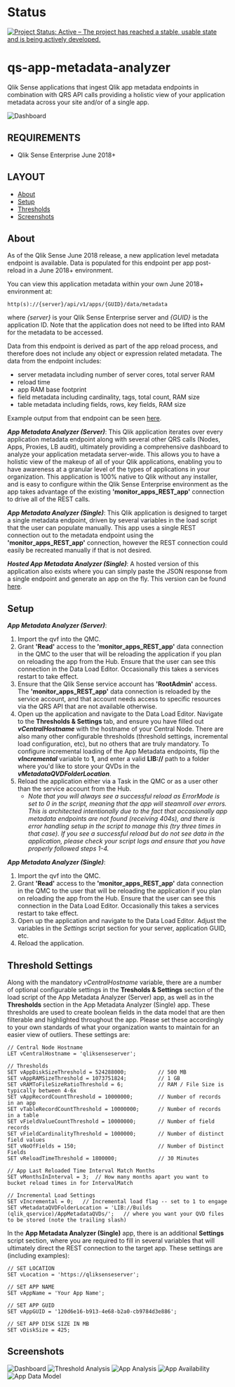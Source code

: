 # Status
[![Project Status: Active – The project has reached a stable, usable state and is being actively developed.](https://www.repostatus.org/badges/latest/active.svg)](https://www.repostatus.org/#active)

# qs-app-metadata-analyzer
Qlik Sense applications that ingest Qlik app metadata endpoints in combination with QRS API calls providing a holistic view of your application metadata across your site and/or of a single app.

![Dashboard](https://s3.amazonaws.com/dpi-sse/dpi-qlik-sense-app-metadata-analyzer-server/AppMetaDashboard.png)

## REQUIREMENTS

- Qlik Sense Enterprise June 2018+

## LAYOUT

- [About](#about)
- [Setup](#setup)
- [Thresholds](#threshold-settings)
- [Screenshots](#screenshots)
 
## About

As of the Qlik Sense June 2018 release, a new application level metadata endpoint is available. Data is populated for this endpoint per app post-reload in a June 2018+ environment. 

You can view this application metadata within your own June 2018+ environment at:
```
http(s)://{server}/api/v1/apps/{GUID}/data/metadata
```

where *{server}* is your Qlik Sense Enterprise server and *{GUID}* is the application ID. Note that the application does not need to be lifted into RAM for the metadata to be accessed.

Data from this endpoint is derived as part of the app reload process, and therefore does not include any object or expression related metadata. The data from the endpoint includes:
- server metadata including number of server cores, total server RAM
- reload time
- app RAM base footprint
- field metadata including cardinality, tags, total count, RAM size
- table metadata including fields, rows, key fields, RAM size

Example output from that endpoint can be seen [here](https://s3.amazonaws.com/dpi-sse/dpi-qlik-sense-app-metadata-analyzer-server/metadata_example.json).

**_App Metadata Analyzer (Server)_**: This Qlik application iterates over every application metadata endpoint along with several other QRS calls (Nodes, Apps, Proxies, LB audit), ultimately providing a comprehensive dashboard to analyze your application metadata server-wide. This allows you to have a holistic view of the makeup of all of your Qlik applications, enabling you to have awareness at a granular level of the types of applications in your organization. This application is 100% native to Qlik without any installer, and is easy to configure within the Qlik Sense Enterprise environment as the app takes advantage of the existing **'monitor_apps_REST_app'** connection to drive all of the REST calls.

**_App Metadata Analyzer (Single)_**: This Qlik application is designed to target a single metadata endpoint, driven by several variables in the load script that the user can populate manually. This app uses a single REST connection out to the metadata endpoint using the **'monitor_apps_REST_app'** connection, however the REST connection could easily be recreated manually if that is not desired.

**_Hosted App Metadata Analyzer (Single)_**: A hosted version of this application also exists where you can simply paste the JSON response from a single endpoint and generate an app on the fly. This version can be found [here](https://diagnostictoolkit.qlikpoc.com/#applicationMetadataAnalyzer).

## Setup

**_App Metadata Analyzer (Server)_**:
1. Import the qvf into the QMC.
2. Grant **'Read'** access to the **'monitor_apps_REST_app'** data connection in the QMC to the user that will be reloading the application if you plan on reloading the app from the Hub. Ensure that the user can see this connection in the Data Load Editor. Occasionally this takes a services restart to take effect.
3. Ensure that the Qlik Sense service account has **'RootAdmin'** access. The **'monitor_apps_REST_app'** data connection is reloaded by the service account, and that account needs access to specific resources via the QRS API that are not available otherwise.
4. Open up the application and navigate to the Data Load Editor. Navigate to the **Thresholds & Settings** tab, and ensure you have filled out **_vCentralHostname_** with the hostname of your Central Node. There are also many other configurable thresholds (threshold settings, incremental load configuration, etc), but no others that are truly mandatory. To configure incremental loading of the App Metadata endpoints, flip the **_vIncremental_** variable to **1**, and enter a valid **LIB://** path to a folder where you'd like to store your QVDs in the **_vMetadataQVDFolderLocation_**.
5. Reload the application either via a Task in the QMC or as a user other than the service account from the Hub. 
    - _Note that you will always see a successful reload as ErrorMode is set to 0 in the script, meaning that the app will steamroll over errors. This is architected intentionally due to the fact that occasionally app metadata endpoints are not found (receiving 404s), and there is error handling setup in the script to manage this (try three times in that case). If you see a successful reload but do not see data in the application, please check your script logs and ensure that you have properly followed steps 1-4._

**_App Metadata Analyzer (Single)_**:
1. Import the qvf into the QMC.
2. Grant **'Read'** access to the **'monitor_apps_REST_app'** data connection in the QMC to the user that will be reloading the application if you plan on reloading the app from the Hub. Ensure that the user can see this connection in the Data Load Editor. Occasionally this takes a services restart to take effect.
3. Open up the application and navigate to the Data Load Editor. Adjust the variables in the *Settings* script section for your server, application GUID, etc.
4. Reload the application.

## Threshold Settings
Along with the mandatory _vCentralHostname_ variable, there are a number of optional configurable settings in the **Tresholds & Settings** section of the load script of the App Metadata Analyzer (Server) app, as well as in the **Thresholds** section in the App Metadata Analyzer (Single) app. These thresholds are used to create boolean fields in the data model that are then filterable and highlighted throughout the app. Please set these accordingly to your own standards of what your organization wants to maintain for an easier view of outliers. These settings are:
```
// Central Node Hostname
LET vCentralHostname = 'qliksenseserver';

// Thresholds 
SET vAppDiskSizeThreshold = 524288000; 			// 500 MB
SET vAppRAMSizeThreshold = 1073751824; 			// 1 GB
SET vRAMToFileSizeRatioThreshold = 6; 			// RAM / File Size is typically between 4-6x
SET vAppRecordCountThreshold = 10000000; 		// Number of records in an app
SET vTableRecordCountThreshold = 10000000; 		// Number of records in a table
SET vFieldValueCountThreshold = 10000000; 		// Number of field records
SET vFieldCardinalityThreshold = 1000000; 		// Number of distinct field values
SET vNoOfFields = 150; 							// Number of Distinct Fields
SET vReloadTimeThreshold = 1800000; 			// 30 Minutes

// App Last Reloaded Time Interval Match Months
SET vMonthsInInterval = 3;	// How many months apart you want to bucket reload times in for IntervalMatch

// Incremental Load Settings 
SET vIncremental = 0;	// Incremental load flag -- set to 1 to engage
SET vMetadataQVDFolderLocation = 'LIB://Builds (qlik_qservice)/AppMetadataQVDs/';	// where you want your QVD files to be stored (note the trailing slash)
```

In the **App Metadata Analyzer (Single)** app, there is an additional **Settings** script section, where you are required to fill in several variables that will ultimately direct the REST connection to the target app. These settings are (including examples):
```
// SET LOCATION
SET vLocation = 'https://qliksenseserver';

// SET APP NAME
SET vAppName = 'Your App Name';

// SET APP GUID
SET vAppGUID = '120d6e16-b913-4e68-b2a0-cb9784d3e886';

// SET APP DISK SIZE IN MB
SET vDiskSize = 425;
```

## Screenshots
![Dashboard](https://s3.amazonaws.com/dpi-sse/dpi-qlik-sense-app-metadata-analyzer-server/AppMetadataAnalyzerServer_Dashboard.png)
![Threshold Analysis](https://s3.amazonaws.com/dpi-sse/dpi-qlik-sense-app-metadata-analyzer-server/AppMetadataAnalyzerServer_ThresholdAnalysis.png)
![App Analysis](https://s3.amazonaws.com/dpi-sse/dpi-qlik-sense-app-metadata-analyzer-server/AppMetadataAnalyzerServer_AppAnalysis.png)
![App Availability](https://s3.amazonaws.com/dpi-sse/dpi-qlik-sense-app-metadata-analyzer-server/AppMetadataAnalyzerServer_AppAvailability.png)
![App Data Model](https://s3.amazonaws.com/dpi-sse/dpi-qlik-sense-app-metadata-analyzer-server/ApplicationMetadataAnalyzerDataModel.png)
